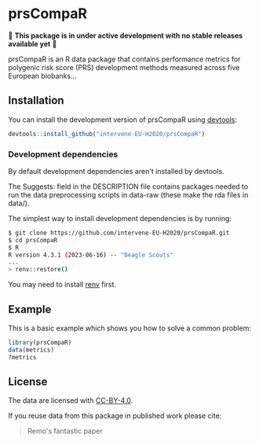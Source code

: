 
# prsCompaR

<!-- badges: start -->
<!-- badges: end -->

🚨 **This package is in under active development with no stable releases available yet** 🚨

prsCompaR is an R data package that contains performance metrics for polygenic risk score (PRS) development methods measured across five European biobanks...

## Installation

You can install the development version of prsCompaR using [devtools](https://devtools.r-lib.org):

``` r
devtools::install_github("intervene-EU-H2020/prsCompaR")
```

### Development dependencies

By default development dependencies aren't installed by devtools.

The Suggests: field in the DESCRIPTION file contains packages needed to run the data preprocessing scripts in data-raw (these make the rda files in data/).

The simplest way to install development dependencies is by running:

``` bash
$ git clone https://github.com/intervene-EU-H2020/prsCompaR.git
$ cd prsCompaR
$ R
R version 4.3.1 (2023-06-16) -- "Beagle Scouts"
...
> renv::restore()
```

You may need to install [renv](https://rstudio.github.io/renv/articles/renv.html) first.

## Example

This is a basic example which shows you how to solve a common problem:

``` r
library(prsCompaR)
data(metrics)
?metrics
```

## License

The data are licensed with [CC-BY-4.0](https://creativecommons.org/licenses/by/4.0/).

If you reuse data from this package in published work please cite:

> Remo's fantastic paper

